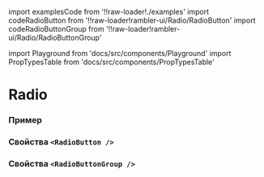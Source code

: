 import examplesCode from '!!raw-loader!./examples'
import codeRadioButton from '!!raw-loader!rambler-ui/Radio/RadioButton'
import codeRadioButtonGroup from '!!raw-loader!rambler-ui/Radio/RadioButtonGroup'

import Playground from 'docs/src/components/Playground'
import PropTypesTable from 'docs/src/components/PropTypesTable'

# Radio

### Пример
<Playground code={examplesCode} />

### Свойства `<RadioButton />`
<PropTypesTable code={codeRadioButton} />

### Свойства `<RadioButtonGroup />`
<PropTypesTable code={codeRadioButtonGroup} />
